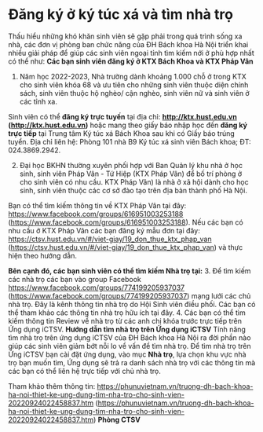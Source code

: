 # Đăng ký ở ký túc xá và tìm nhà trọ

Thấu hiểu những khó khăn sinh viên sẽ gặp phải trong quá trình sống xa nhà, các đơn vị phòng ban chức năng của ĐH Bách khoa Hà Nội triển khai nhiều giải pháp để giúp các sinh viên ngoại tỉnh tìm kiếm nới ở phù hợp nhất có thể như:
**Các bạn sinh viên đăng ký ở KTX Bách Khoa và KTX Pháp Vân**
1. Năm học 2022-2023, Nhà trường dành khoảng 1.000 chỗ ở trong KTX cho sinh viên khóa 68 và ưu tiên cho những sinh viên thuộc diện chính sách, sinh viên thuộc hộ nghèo/ cận nghèo, sinh viên nữ và sinh viên ở các tỉnh xa.

Sinh viên có thể **đăng ký trực tuyến** tại địa chỉ: **http://ktx.hust.edu.vn (http://ktx.hust.edu.vn)** hoặc mang theo giấy báo nhập học đến **đăng ký trực tiếp** tại Trung tâm Ký túc xá Bách Khoa sau khi có Giấy báo trúng tuyển.
Địa chỉ liên hệ: Phòng 101 nhà B9 Ký túc xá sinh viên Bách khoa; ĐT: 024.3869.2942.

2. Đại học BKHN thường xuyên phối hợp với Ban Quản lý khu nhà ở học sinh, sinh viên Pháp Vân - Tứ Hiệp (KTX Pháp Vân) để bố trí phòng ở cho sinh viên có nhu cầu. KTX Pháp Vân) là nhà ở xã hội dành cho học sinh, sinh viên thuộc các cơ sở đào tạo trên địa bàn thành phố Hà Nội.

Bạn có thể tìm kiếm thông tin về KTX Pháp Vân tại đây: https://www.facebook.com/groups/616951003253188 (https://www.facebook.com/groups/616951003253188).
Nếu các bạn có nhu cầu ở KTX Pháp Vân các bạn đăng ký mẫu đơn tại đây: https://ctsv.hust.edu.vn/#/viet-giay/19_don_thue_ktx_phap_van (https://ctsv.hust.edu.vn/#/viet-giay/19_don_thue_ktx_phap_van) và thực hiện theo hướng dẫn.

**Bên cạnh đó, các bạn sinh viên có thể tìm kiếm Nhà trọ tại:**
3. Để tìm kiếm các nhà trọ các bạn vào group Facebook https://www.facebook.com/groups/774199205937037 (https://www.facebook.com/groups/774199205937037) mạng lưới các chủ nhà trọ. Đây là kênh thông tin nhà trọ do Hội Sinh viên điều phối. Các bạn có thể tham khảo các thông tin nhà trọ hữu ích tại đây.
4. Các bạn có thể tìm kiếm thông tin Review về nhà trọ từ các anh chị khóa trước trực tiếp trên Ứng dụng iCTSV.
**Hướng dẫn tìm nhà trọ trên Ứng dụng iCTSV**
Tính năng tìm nhà trọ trên ứng dụng iCTSV của ĐH Bách khoa Hà Nội ra đời phần nào giúp các sinh viên giảm bớt nỗi lo về vấn đề tìm nhà trọ. Để tìm nhà trọ trên Ứng iCTSV bạn cài đặt ứng dụng, vào mục **Nhà trọ**, lựa chọn khu vực nhà trọ bạn muốn tìm, Ứng dụng sẽ trả ra danh sách nhà trọ với các thông tin mà các bạn có thể liên hệ trực tiếp với chủ nhà trọ.

Tham khảo thêm thông tin: https://phunuvietnam.vn/truong-dh-bach-khoa-ha-noi-thiet-ke-ung-dung-tim-nha-tro-cho-sinh-vien-20220924022458837.htm (https://phunuvietnam.vn/truong-dh-bach-khoa-ha-noi-thiet-ke-ung-dung-tim-nha-tro-cho-sinh-vien-20220924022458837.htm) 
**Phòng CTSV**